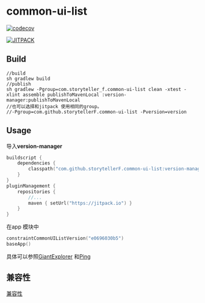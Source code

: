 # common-ui-list

[![codecov](https://codecov.io/gh/storytellerF/common-ui-list/graph/badge.svg?token=5IK0PP6G9G)](https://codecov.io/gh/storytellerF/common-ui-list)

[![JITPACK](https://jitpack.io/v/storytellerF/common-ui-list.svg)](https://jitpack.io/#storytellerF/common-ui-list)

## Build

```shell
//build
sh gradlew build
//publish
sh gradlew -Pgroup=com.storyteller_f.common-ui-list clean -xtest -xlint assemble publishToMavenLocal :version-manager:publishToMavenLocal
//也可以选择和jitpack 使用相同的group。
//-Pgroup=com.github.storytellerF.common-ui-list -Pversion=version
```

## Usage

导入**version-manager**

```kts
buildscript {
    dependencies {
        classpath("com.github.storytellerF.common-ui-list:version-manager:$latestVersion")
    }
}
pluginManagement {
    repositories {
        //...
        maven { setUrl("https://jitpack.io") }
    }
}
```

在app 模块中

```kts
constraintCommonUIListVersion("e0696030b5")
baseApp()
```

具体可以参照[GiantExplorer](https://github.com/storytellerF/GiantExplorer) 和[Ping](https://github.com/storytellerF/Ping)

## 兼容性

[兼容性](gradle/libs.versions.toml)